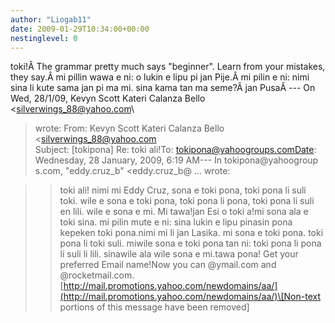 ```yaml
---
author: "Liogab11"
date: 2009-01-29T10:34:00+00:00
nestinglevel: 0
---
```

toki!Â The grammar pretty much says "beginner". Learn from your mistakes, they say.Â mi pillin wawa e ni: o lukin e lipu pi jan Pije.Â mi pilin e ni: nimi sina li kute sama jan pi ma mi. sina kama tan ma seme?Â jan PusaÂ ---
 On Wed, 28/1/09, Kevyn Scott Kateri Calanza Bello <[silverwings_88@yahoo.com](mailto://silverwings_88@yahoo.com)\
>wrote:
From: Kevyn Scott Kateri Calanza Bello <[silverwings_88@yahoo.com](mailto://silverwings_88@yahoo.com)\
>Subject: \[tokipona\] Re: toki ali!To: [tokipona@yahoogroups.comDate](mailto://tokipona@yahoogroups.comDate): Wednesday, 28 January, 2009, 6:19 AM---
 In tokipona@yahoogroup s.com, "eddy.cruz\_b" <eddy.cruz\_b@ ...
> wrote:

>> toki ali!
>> nimi mi Eddy Cruz, sona e toki pona, toki pona li suli toki. wile e
> sona e toki pona, toki pona li pona, toki pona li suli en lili. wile e
> sona e mi.
>> Mi tawa!jan Esi o toki a!mi sona ala e toki sina. mi pilin mute e ni: sina lukin e lipu pinasin pona kepeken toki pona.nimi mi li jan Lasika. mi sona e toki pona. toki pona li toki suli. miwile sona e toki pona tan ni: toki pona li pona li suli li lili. sinawile ala wile sona e mi.tawa pona! Get your preferred Email name!Now you can @ymail.com and @rocketmail.com.[http://mail.promotions.yahoo.com/newdomains/aa/](http://mail.promotions.yahoo.com/newdomains/aa/)\[Non-text portions of this message have been removed\]